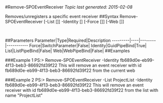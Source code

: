 #Remove-SPOEventReceiver
*Topic last generated: 2015-02-08*

Removes/unregisters a specific event receiver
##Syntax
    Remove-SPOEventReceiver [-List [<ListPipeBind>]] -Identity [<GuidPipeBind>] [-Force [<SwitchParameter>]] [-Web [<WebPipeBind>]]

&nbsp;

##Parameters
Parameter|Type|Required|Description
---------|----|--------|-----------
Force|SwitchParameter|False|
Identity|GuidPipeBind|True|
List|ListPipeBind|False|
Web|WebPipeBind|False|
##Examples

###Example 1
    PS:> Remove-SPOEventReceiver -Identity fb689d0e-eb99-4f13-beb3-86692fd39f22
This will remove an event receiver with id fb689d0e-eb99-4f13-beb3-86692fd39f22 from the current web

###Example 2
    PS:> Remove-SPOEventReceiver -List ProjectList -Identity fb689d0e-eb99-4f13-beb3-86692fd39f22
This will remove an event receiver with id fb689d0e-eb99-4f13-beb3-86692fd39f22 from the list with name "ProjectList"
